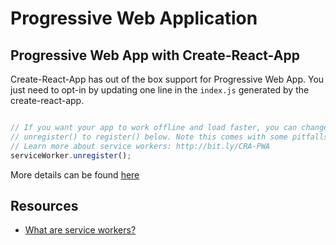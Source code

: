 # Progressive Web Application

## Progressive Web App with Create-React-App

Create-React-App has out of the box support for Progressive Web App. You just need to opt-in by updating one line in the `index.js` generated by the create-react-app.

```javascript

// If you want your app to work offline and load faster, you can change
// unregister() to register() below. Note this comes with some pitfalls.
// Learn more about service workers: http://bit.ly/CRA-PWA
serviceWorker.unregister();
```

More details can be found [here](https://github.com/facebook/create-react-app/blob/master/packages/react-scripts/template/README.md#making-a-progressive-web-app)

## Resources

* [What are service workers?](https://developers.google.com/web/fundamentals/primers/service-workers/)